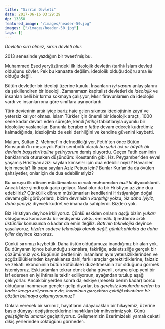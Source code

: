 ```yaml
---
title: "Sırrın Devleti"
date: 2017-06-16 03:29:29
dp: 13850
featured_image: "/images/header-50.jpg"
images: ["/images/header-50.jpg"]
tags: []
---
```




*Devletin sırrı olmaz, sırrın devleti olur.*

2013 senesinde yazdığım bir tweet'miş bu. 

Muhammed Esed yeryüzündeki ilk ideolojik devletin (tarihi) İslam devleti
olduğunu söyler. Pek bu kanaatte değilim, ideolojik olduğu doğru ama *ilk*
olduğu değil.

Bütün devletler bir ideoloji üzerine kurulu. İnsanların *iyi yaşam*
anlayışlarını da şekillendiren bir ideoloji. Zamanımızın kapitalist devletleri
de *ideolojik* ve insanları belli bir forma sokmaya çalışıyor, Mısır
firavunlarının da ideolojisi vardı ve insanları ona göre sınıflara
ayırıyorlardı.

Türk devletinin artık iyice bariz hale gelen sıkıntısı ideolojisinin zayıf ve
yetersiz kalıyor olması. İslam Türkler için önemli bir ideolojik araçtı, 1000
sene kadar devam eden süreçte, kendi *fetihçi* tabiatlarıyla uyumlu bir
ideolojiye yaslandılar. Bununla beraber o *fethe* devam edecek kudretimiz
kalmadığında, ideolojimiz de eski derinliğini ve kendine güvenini kaybetti.

Malum, Sultan 2. Mehmet'in defnedildiği yer, Fetih'ten önce Bütün Konstantin'in
mezarıydı. Fatih sembolik olarak *bu şehri tekrar büyük bir devletin başşehri
haline getiriyorum* demiş oluyordu. Geçen Fatih camiinin banklarında otururken
düşündüm: Konstantin gibi, Hz. Peygamber'den evvel yaşamış Hristiyan azizi
sayılan kimseler için dua edebilir miyiz? Havariler için mesela? İlk papa
sayılan Aziz Petrus için? Bunlar Kur'an'da da övülen şahsiyetler, onlar için de
dua edebilir miyiz?

Bu soruyu ilk dönem müslümanlara sorsak muhtemelen *tabii ki* diyeceklerdi.
Ancak bize şimdi çok garip geliyor. Nasıl olur da bir Hristiyan azizine dua
edebiliriz? Çünkü ilk dönem müslümanları kendilerini Hristiyanlığın doğal devamı
gibi görüyorlardı, bizim devrimizin *karşıtlığı* yoktu, *biz daha iyiyiz, daha
yeniyiz* diyecek kudret ve imana da sahiplerdi. Bizde o yok. 

Biz Hristiyan deyince irkiliyoruz. Çünkü eskiden onların *aşağı* bizim *yukarı*
olduğumuz konusunda bir endişemiz yoktu, emindik. Şimdilerde artık *üstünlük*
konusunda o kadar da emin değiliz. *Batı'nın teknolojisi* deyince şaşalıyoruz,
*bizden sadece teknolojik olarak değil, günlük ahlakta da daha iyiler* deyince
kızıyoruz.

Çünkü sırrımızı kaybettik. Daha üstün olduğumuza inandığımız bir alan yok. Bu
dünyanın içinde bulunduğu sıkıntılara, fakirliğe, adaletsizliğe gerçek bir
çözümümüz yok. Bugünün dertlerinin, insanların aynı yetersizliklerinden ve
açgözlülüklerinden kaynaklansa dahi, farklı araçlar gerektirdiklerine, faizsiz
ve zekatlı ekonominin bütün kötülükleri düzeltmesinin zor olduğunu görmek
istemiyoruz. Eski adamları tekrar etmek daha güvenli, ortaya çıkıp yeni bir laf
edersen en iyi ihtimalle tekfir ediliyorsun, ayağından tutulup aşağı çekiyorlar.
Ancak bir yerden sonra da, eskiye (mesela benim kadar) borcu olduğuna inanmayan
gençler gelip diyorlar, *bu gereksiz konularda neden bu kadar kavga ediyorsunuz
da, insanların gerçekten çektiği sıkıntılara bir çözüm bulmaya çalışmıyorsunuz?*

Onlara verecek bir sırrımız, hayatlarını adayacakları bir hikayemiz, üzerine
basıp dünyayı değiştireceklerine inandıkları bir mihverimiz yok. Günü
*geliştiğimizi umarak* geçiştiriyoruz. Gelişmemizin üzerimizdeki yamalı ceketi
dikiş yerlerinden söktüğünü görmeden.

